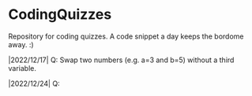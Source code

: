 # CodingQuizzes

Repository for coding quizzes.
A code snippet a day keeps the bordome away. :)

|2022/12/17|
Q: Swap two numbers (e.g. a=3 and b=5) without a third variable. 

|2022/12/24|
Q:

